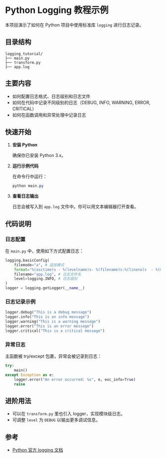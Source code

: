 # Python Logging 教程示例

本项目演示了如何在 Python 项目中使用标准库 `logging` 进行日志记录。

## 目录结构

```
logging_tutorial/
├── main.py
├── transform.py
├── app.log
```

## 主要内容

- 如何配置日志格式、日志级别和日志文件
- 如何在代码中记录不同级别的日志（DEBUG, INFO, WARNING, ERROR, CRITICAL）
- 如何在函数调用和异常处理中记录日志

## 快速开始

1. **安装 Python**

   确保你已安装 Python 3.x。

2. **运行示例代码**

   在命令行中运行：

   ```powershell
   python main.py
   ```

3. **查看日志输出**

   日志会被写入到 `app.log` 文件中。你可以用文本编辑器打开查看。

## 代码说明

### 日志配置

在 `main.py` 中，使用如下方式配置日志：

```python
logging.basicConfig(
    filemode="a", # 追加模式
    format="%(asctime)s - %(levelname)s- %(filename)s:%(lineno)s  - %(message)s", # 日志格式
    filename="app.log", # 日志文件名
    level=logging.INFO, # 日志级别
)
logger = logging.getLogger(__name__)
```

### 日志记录示例

```python
logger.debug("This is a debug message")
logger.info("This is an info message")
logger.warning("This is a warning message")
logger.error("This is an error message")
logger.critical("This is a critical message")
```

### 异常日志

主函数被 try/except 包裹，异常会被记录到日志：

```python
try:
    main()
except Exception as e:
    logger.error("An error occurred: %s", e, exc_info=True)
    raise
```

## 进阶用法

- 可以在 `transform.py` 里也引入 logger，实现模块级日志。
- 可调整 `level` 为 `DEBUG` 以输出更多调试信息。

## 参考

- [Python 官方 logging 文档](https://docs.python.org/zh-cn/3/library/logging.html)

